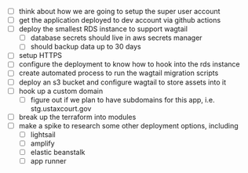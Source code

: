 - [ ] think about how we are going to setup the super user account
- [ ] get the application deployed to dev account via github actions
- [ ] deploy the smallest RDS instance to support wagtail
    - [ ] database secrets should live in aws secrets manager
    - [ ] should backup data up to 30 days
- [ ] setup HTTPS
- [ ] configure the deployment to know how to hook into the rds instance
- [ ] create automated process to run the wagtail migration scripts
- [ ] deploy an s3 bucket and configure wagtail to store assets into it
- [ ] hook up a custom domain
    - [ ] figure out if we plan to have subdomains for this app, i.e. stg.ustaxcourt.gov
- [ ] break up the terraform into modules
- [ ] make a spike to research some other deployment options, including
     - [ ] lightsail
     - [ ] amplify
     - [ ] elastic beanstalk
     - [ ] app runner
